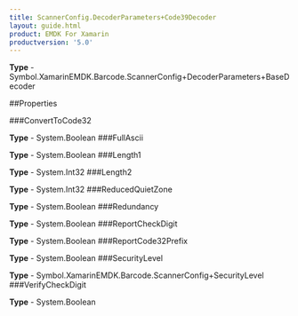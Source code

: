 ```yaml
---
title: ScannerConfig.DecoderParameters+Code39Decoder
layout: guide.html
product: EMDK For Xamarin 
productversion: '5.0' 
---
```



**Type** - Symbol.XamarinEMDK.Barcode.ScannerConfig+DecoderParameters+BaseDecoder

##Properties

###ConvertToCode32


**Type** - System.Boolean
###FullAscii


**Type** - System.Boolean
###Length1


**Type** - System.Int32
###Length2


**Type** - System.Int32
###ReducedQuietZone


**Type** - System.Boolean
###Redundancy


**Type** - System.Boolean
###ReportCheckDigit


**Type** - System.Boolean
###ReportCode32Prefix


**Type** - System.Boolean
###SecurityLevel


**Type** - Symbol.XamarinEMDK.Barcode.ScannerConfig+SecurityLevel
###VerifyCheckDigit


**Type** - System.Boolean
